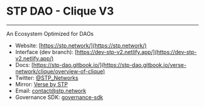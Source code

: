 # STP DAO - Clique V3

---

An Ecosystem Optimized for DAOs

- Website: [https://stp.network/](https://stp.network/)
- Interface (dev branch): [https://dev-stp-v2.netlify.app/](https://dev-stp-v2.netlify.app/)
- Docs: [https://stp-dao.gitbook.io/](https://stp-dao.gitbook.io/verse-network/clique/overview-of-clique)
- Twitter: [@STP_Networks](https://twitter.com/STP_Networks)
- Mirror: [Verse by STP](https://mirror.xyz/0xB9d761AF53845D1F3C68f99c38f4dB6fcCfB66A1)
- Email: [contact@stp.network](https://mail.google.com/mail/u/0/?fs=1&tf=cm&source=mailto&to=contact@stp.network)
- Governance SDK: [governance-sdk](https://www.npmjs.com/package/@myclique/governance-sdk)
